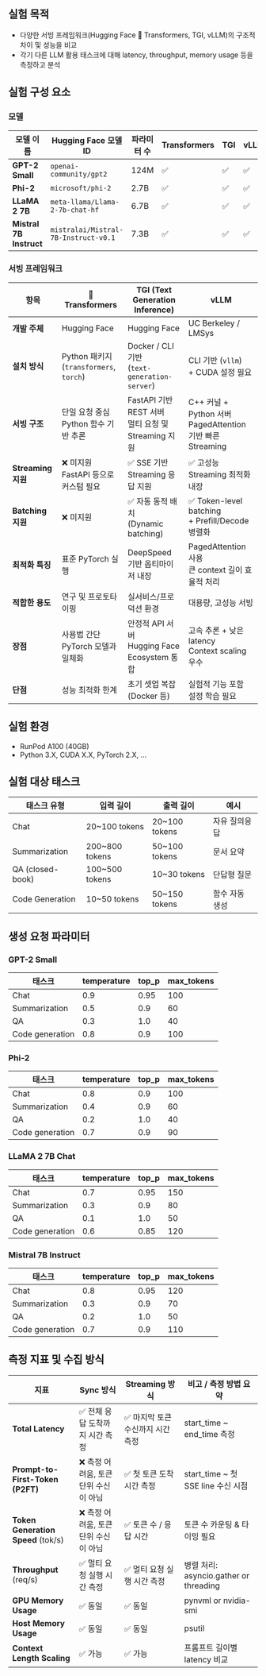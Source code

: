 ## 실험 목적

- 다양한 서빙 프레임워크(Hugging Face 🤗 Transformers, TGI, vLLM)의 구조적 차이 및 성능을 비교
- 각기 다른 LLM 활용 태스크에 대해 latency, throughput, memory usage 등을 측정하고 분석

## 실험 구성 요소

### 모델

| 모델 이름 | Hugging Face 모델 ID | 파라미터 수 | Transformers | TGI | vLLM |
| --- | --- | --- | --- | --- | --- |
| **GPT-2 Small** | `openai-community/gpt2` | 124M | ✅ | ✅ | ✅ |
| **Phi-2** | `microsoft/phi-2` | 2.7B | ✅ | ✅ | ✅ |
| **LLaMA 2 7B** | `meta-llama/Llama-2-7b-chat-hf` | 6.7B | ✅ | ✅ | ✅ |
| **Mistral 7B Instruct** | `mistralai/Mistral-7B-Instruct-v0.1` | 7.3B | ✅ | ✅ | ✅ |

### 서빙 프레임워크
| 항목               | 🤗 Transformers                         | TGI (Text Generation Inference)               | vLLM                                                 |
| ---------------- | --------------------------------------- | --------------------------------------------- | ---------------------------------------------------- |
| **개발 주체**        | Hugging Face                            | Hugging Face                                  | UC Berkeley / LMSys                                  |
| **설치 방식**        | Python 패키지<br>(`transformers`, `torch`) | Docker / CLI 기반<br>(`text-generation-server`) | CLI 기반 (`vllm`)<br>+ CUDA 설정 필요                      |
| **서빙 구조**        | 단일 요청 중심<br>Python 함수 기반 추론             | FastAPI 기반 REST 서버<br>멀티 요청 및 Streaming 지원    | C++ 커널 + Python 서버<br>PagedAttention 기반 빠른 Streaming |
| **Streaming 지원** | ❌ 미지원<br>FastAPI 등으로 커스텀 필요        | ✅ SSE 기반 Streaming 응답 지원                      | ✅ 고성능 Streaming 최적화 내장                               |
| **Batching 지원**  | ❌ 미지원                              | ✅ 자동 동적 배치<br>(Dynamic batching)              | ✅ Token-level batching<br>+ Prefill/Decode 병렬화       |
| **최적화 특징**       | 표준 PyTorch 실행                           | DeepSpeed 기반 옵티마이저 내장                         | PagedAttention 사용<br>큰 context 길이 효율적 처리             |
| **적합한 용도**       | 연구 및 프로토타이핑                             | 실서비스/프로덕션 환경                                  | 대용량, 고성능 서빙                                          |
| **장점**           | 사용법 간단<br>PyTorch 모델과 일체화               | 안정적 API 서버<br>Hugging Face Ecosystem 통합       | 고속 추론 + 낮은 latency<br>Context scaling 우수             |
| **단점**           | 성능 최적화 한계                               | 초기 셋업 복잡<br>(Docker 등)                        | 실험적 기능 포함<br>설정 학습 필요                                |

## 실험 환경

- RunPod A100 (40GB)
- Python 3.X, CUDA X.X, PyTorch 2.X, …

## 실험 대상 태스크

| 태스크 유형 | 입력 길이 | 출력 길이 | 예시 |
| --- | --- | --- | --- |
| Chat | 20~100 tokens | 20~100 tokens | 자유 질의응답 |
| Summarization | 200~800 tokens | 50~100 tokens | 문서 요약 |
| QA (closed-book) | 100~500 tokens | 10~30 tokens | 단답형 질문 |
| Code Generation | 10~50 tokens | 50~150 tokens | 함수 자동 생성 |

## 생성 요청 파라미터

### GPT-2 Small
| **태스크** | **temperature** | **top_p** | **max_tokens** |
| --- | --- | --- | --- | 
| Chat | 0.9 | 0.95 | 100 | 
| Summarization | 0.5 | 0.9 | 60 | 
| QA | 0.3 | 1.0 | 40 | 
| Code generation | 0.8 | 0.9 | 100 | 

### Phi-2
| **태스크** | **temperature** | **top_p** | **max_tokens** | 
| --- | --- | --- | --- | 
| Chat | 0.8 | 0.9 | 100 | 
| Summarization | 0.4 | 0.9 | 60 | 
| QA | 0.2 | 1.0 | 40 | 
| Code generation | 0.7 | 0.9 | 90 | 

### LLaMA 2 7B Chat
| **태스크** | **temperature** | **top_p** | **max_tokens** | 
| --- | --- | --- | --- | 
| Chat | 0.7 | 0.95 | 150 | 
| Summarization | 0.3 | 0.9 | 80 | 
| QA | 0.1 | 1.0 | 50 | 
| Code generation | 0.6 | 0.85 | 120 | 

### Mistral 7B Instruct
| **태스크** | **temperature** | **top_p** | **max_tokens** | 
| --- | --- | --- | --- | 
| Chat | 0.8 | 0.95 | 120 | 
| Summarization | 0.3 | 0.9 | 70 | 
| QA | 0.2 | 1.0 | 50 | 
| Code generation | 0.7 | 0.9 | 110 | 

## 측정 지표 및 수집 방식

| 지표 | Sync 방식 | Streaming 방식 | 비고 / 측정 방법 요약 |
| --- | --- | --- | --- |
| **Total Latency** | ✅ 전체 응답 도착까지 시간 측정 | ✅ 마지막 토큰 수신까지 시간 측정 | start_time ~ end_time 측정 |
| **Prompt-to-First-Token (P2FT)** | ❌ 측정 어려움, 토큰 단위 수신이 아님 | ✅ 첫 토큰 도착 시간 측정 | start_time ~ 첫 SSE line 수신 시점 |
| **Token Generation Speed** (tok/s) | ❌ 측정 어려움, 토큰 단위 수신이 아님 | ✅ 토큰 수 / 응답 시간 | 토큰 수 카운팅 & 타이밍 필요 |
| **Throughput** (req/s) | ✅ 멀티 요청 실행 시간 측정 | ✅ 멀티 요청 실행 시간 측정 | 병렬 처리: asyncio.gather or threading |
| **GPU Memory Usage** | ✅ 동일 | ✅ 동일 | pynvml or nvidia-smi |
| **Host Memory Usage** | ✅ 동일 | ✅ 동일 | psutil |
| **Context Length Scaling** | ✅ 가능 | ✅ 가능 | 프롬프트 길이별 latency 비교 |
